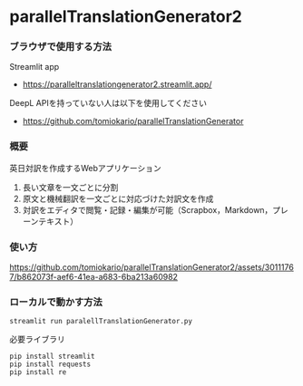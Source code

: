 # parallelTranslationGenerator2

### ブラウザで使用する方法
Streamlit app
- https://paralleltranslationgenerator2.streamlit.app/

DeepL APIを持っていない人は以下を使用してください
- https://github.com/tomiokario/parallelTranslationGenerator

### 概要
英日対訳を作成するWebアプリケーション
1. 長い文章を一文ごとに分割
2. 原文と機械翻訳を一文ごとに対応づけた対訳文を作成
3. 対訳をエディタで閲覧・記録・編集が可能（Scrapbox，Markdown，プレーンテキスト）

### 使い方

https://github.com/tomiokario/parallelTranslationGenerator2/assets/30111767/b862073f-aef6-41ea-a683-6ba213a60982


### ローカルで動かす方法
```
streamlit run paralellTranslationGenerator.py
```

必要ライブラリ
```
pip install streamlit
pip install requests
pip install re
```
